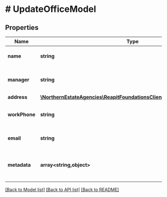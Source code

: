# # UpdateOfficeModel

## Properties

Name | Type | Description | Notes
------------ | ------------- | ------------- | -------------
**name** | **string** | The name of the office | [optional]
**manager** | **string** | The name of the office manager | [optional]
**address** | [**\NorthernEstateAgencies\ReapitFoundationsClient\Model\OfficesIdAddress**](OfficesIdAddress.md) |  | [optional]
**workPhone** | **string** | The work phone number of the office | [optional]
**email** | **string** | The email address of the office | [optional]
**metadata** | **array<string,object>** | App specific metadata to set against the office | [optional]

[[Back to Model list]](../../README.md#models) [[Back to API list]](../../README.md#endpoints) [[Back to README]](../../README.md)

